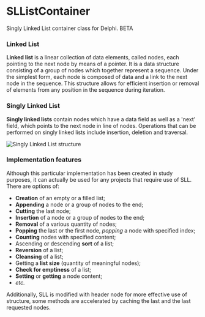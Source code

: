 # SLListContainer
Singly Linked List container class for Delphi. BETA

### Linked List
**Linked list** is a linear collection of data elements, called nodes, each pointing to the next node by means of a pointer. It is a data structure consisting of a group of nodes which together represent a sequence. Under the simplest form, each node is composed of data and a link to the next node in the sequence. This structure allows for efficient insertion or removal of elements from any position in the sequence during iteration.

### Singly Linked List
**Singly linked lists** contain nodes which have a data field as well as a 'next' field, which points to the next node in line of nodes. Operations that can be performed on singly linked lists include insertion, deletion and traversal.

![Singly Linked List structure](https://upload.wikimedia.org/wikipedia/commons/thumb/6/6d/Singly-linked-list.svg/408px-Singly-linked-list.svg.png)

### Implementation features
Although this particular implementation has been created in study purposes, it can actually be used for any projects that require use of SLL.
There are options of:
* **Creation** of an empty or a filled list;
* **Appending** a node or a group of nodes to the end;
* **Cutting** the last node;
* **Insertion** of a node or a group of nodes to the end;
* **Removal** of a various quantity of nodes;
* **Popping** the last or the first node, _popping_ a node with specified index;
* **Counting** nodes with specified content;
* Ascending or descending **sort** of a list;
* **Reversion** of a list;
* **Cleansing** of a list;
* Getting a **list size** (quantity of meaningful nodes);
* **Check for emptiness** of a list;
* **Setting** or **getting** a node content;
* _etc._

Additionally, SLL is modified with header node for more effective use of structure,
some methods are accelerated by caching the last and the last requested nodes.
